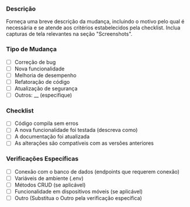 ### Descrição
Forneça uma breve descrição da mudança, incluindo o motivo pelo qual é necessária e se atende aos critérios estabelecidos pela checklist. Inclua capturas de tela relevantes na seção "Screenshots".

### Tipo de Mudança
- [ ] Correção de bug
- [ ] Nova funcionalidade
- [ ] Melhoria de desempenho
- [ ] Refatoração de código
- [ ] Atualização de segurança
- [ ] Outros: __ (especifique)

### Checklist
- [ ] Código compila sem erros
- [ ] A nova funcionalidade foi testada (descreva como)
- [ ] A documentação foi atualizada
- [ ] As alterações são compatíveis com as versões anteriores

### Verificações Específicas
- [ ] Conexão com o banco de dados (endpoints que requerem conexão)
- [ ] Variáveis de ambiente (.env)
- [ ] Métodos CRUD (se aplicável)
- [ ] Funcionalidade em dispositivos móveis (se aplicável)
- [ ] Outro (Substitua o Outro pela verificação específica)